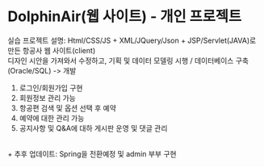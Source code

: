 # DolphinAir(웹 사이트) - 개인 프로젝트

실습 프로젝트 설명: Html/CSS/JS + XML/JQuery/Json + JSP/Servlet(JAVA)로 만든 항공사 웹 사이트(client)<br>
디자인 시안을 가져와서 수정하고, 기획 및 데이터 모델링 시행 / 데이터베이스 구축(Oracle/SQL) -> 개발
1. 로그인/회원가입 구현
2. 회원정보 관리 가능
3. 항공편 검색 및 옵션 선택 후 예약
4. 예약에 대한 관리 가능
5. 공지사항 및 Q&A에 대하 게시판 운영 및 댓글 관리
<br>
+ 추후 업데이트: Spring을 전환예정 및 admin 부부 구현

